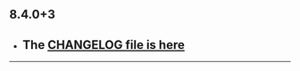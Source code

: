 ## 8.4.0+3

- ## The [CHANGELOG file is here](https://flutter-sound.canardoux.xyz/changelog.html)

-----------------------------------------------------------------------------------------------------------------------------------
